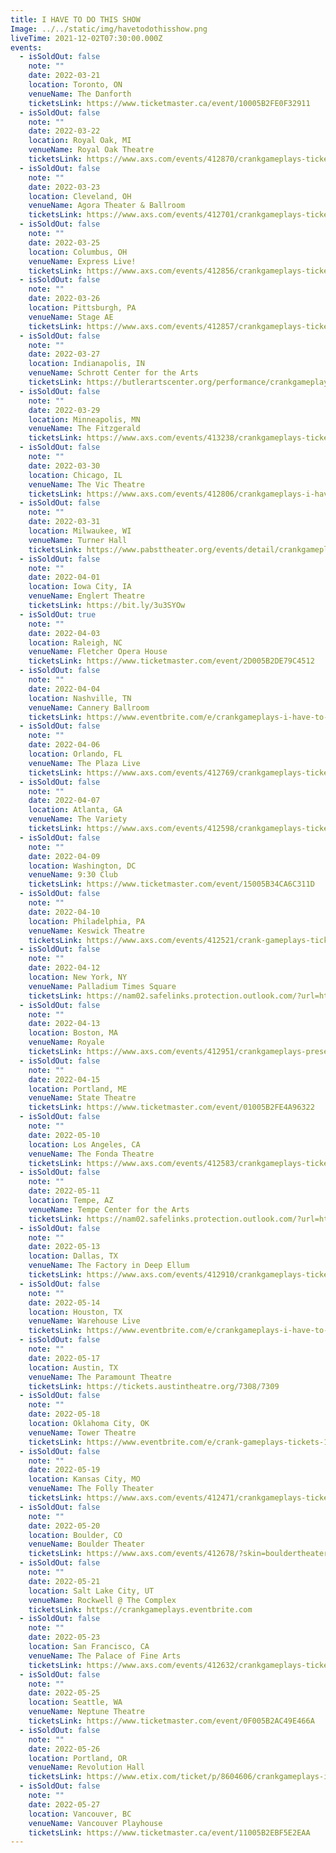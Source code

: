 ```yaml
---
title: I HAVE TO DO THIS SHOW
Image: ../../static/img/havetodothisshow.png
liveTime: 2021-12-02T07:30:00.000Z
events:
  - isSoldOut: false
    note: ""
    date: 2022-03-21
    location: Toronto, ON
    venueName: The Danforth
    ticketsLink: https://www.ticketmaster.ca/event/10005B2FE0F32911
  - isSoldOut: false
    note: ""
    date: 2022-03-22
    location: Royal Oak, MI
    venueName: Royal Oak Theatre
    ticketsLink: https://www.axs.com/events/412870/crankgameplays-tickets
  - isSoldOut: false
    note: ""
    date: 2022-03-23
    location: Cleveland, OH
    venueName: Agora Theater & Ballroom
    ticketsLink: https://www.axs.com/events/412701/crankgameplays-tickets
  - isSoldOut: false
    note: ""
    date: 2022-03-25
    location: Columbus, OH
    venueName: Express Live!
    ticketsLink: https://www.axs.com/events/412856/crankgameplays-tickets
  - isSoldOut: false
    note: ""
    date: 2022-03-26
    location: Pittsburgh, PA
    venueName: Stage AE
    ticketsLink: https://www.axs.com/events/412857/crankgameplays-tickets
  - isSoldOut: false
    note: ""
    date: 2022-03-27
    location: Indianapolis, IN
    venueName: Schrott Center for the Arts
    ticketsLink: https://butlerartscenter.org/performance/crankgameplays/
  - isSoldOut: false
    note: ""
    date: 2022-03-29
    location: Minneapolis, MN
    venueName: The Fitzgerald
    ticketsLink: https://www.axs.com/events/413238/crankgameplays-tickets?skin=fitzgeraldtheater
  - isSoldOut: false
    note: ""
    date: 2022-03-30
    location: Chicago, IL
    venueName: The Vic Theatre
    ticketsLink: https://www.axs.com/events/412806/crankgameplays-i-have-to-do-this-tour-tickets
  - isSoldOut: false
    note: ""
    date: 2022-03-31
    location: Milwaukee, WI
    venueName: Turner Hall
    ticketsLink: https://www.pabsttheater.org/events/detail/crankgameplays-2022
  - isSoldOut: false
    note: ""
    date: 2022-04-01
    location: Iowa City, IA
    venueName: Englert Theatre
    ticketsLink: https://bit.ly/3u3SYOw
  - isSoldOut: true
    note: ""
    date: 2022-04-03
    location: Raleigh, NC
    venueName: Fletcher Opera House
    ticketsLink: https://www.ticketmaster.com/event/2D005B2DE79C4512
  - isSoldOut: false
    note: ""
    date: 2022-04-04
    location: Nashville, TN
    venueName: Cannery Ballroom
    ticketsLink: https://www.eventbrite.com/e/crankgameplays-i-have-to-do-this-tour-tickets-173047909957?aff=artist
  - isSoldOut: false
    note: ""
    date: 2022-04-06
    location: Orlando, FL
    venueName: The Plaza Live
    ticketsLink: https://www.axs.com/events/412769/crankgameplays-tickets
  - isSoldOut: false
    note: ""
    date: 2022-04-07
    location: Atlanta, GA
    venueName: The Variety
    ticketsLink: https://www.axs.com/events/412598/crankgameplays-tickets
  - isSoldOut: false
    note: ""
    date: 2022-04-09
    location: Washington, DC
    venueName: 9:30 Club
    ticketsLink: https://www.ticketmaster.com/event/15005B34CA6C311D
  - isSoldOut: false
    note: ""
    date: 2022-04-10
    location: Philadelphia, PA
    venueName: Keswick Theatre
    ticketsLink: https://www.axs.com/events/412521/crank-gameplays-tickets
  - isSoldOut: false
    note: ""
    date: 2022-04-12
    location: New York, NY
    venueName: Palladium Times Square
    ticketsLink: https://nam02.safelinks.protection.outlook.com/?url=https%3A%2F%2Fwww.ticketmaster.com%2Fevent%2F00005B36D7217A3E&data=04%7C01%7Caherschede%40aegpresents.com%7Cb1d53fdbe7c0496d07be08d97e436876%7Ccaece8130c4849238c628676bc93605f%7C0%7C0%7C637679650261801696%7CUnknown%7CTWFpbGZsb3d8eyJWIjoiMC4wLjAwMDAiLCJQIjoiV2luMzIiLCJBTiI6Ik1haWwiLCJXVCI6Mn0%3D%7C1000&sdata=%2F50DmVxgtpYT51ZkGIPrc9FQX8pYzfVyvaC6VTjwglI%3D&reserved=0
  - isSoldOut: false
    note: ""
    date: 2022-04-13
    location: Boston, MA
    venueName: Royale
    ticketsLink: https://www.axs.com/events/412951/crankgameplays-presents-i-have-to-do-this-show-tickets?skin=boweryboston
  - isSoldOut: false
    note: ""
    date: 2022-04-15
    location: Portland, ME
    venueName: State Theatre
    ticketsLink: https://www.ticketmaster.com/event/01005B2FE4A96322
  - isSoldOut: false
    note: ""
    date: 2022-05-10
    location: Los Angeles, CA
    venueName: The Fonda Theatre
    ticketsLink: https://www.axs.com/events/412583/crankgameplays-tickets
  - isSoldOut: false
    note: ""
    date: 2022-05-11
    location: Tempe, AZ
    venueName: Tempe Center for the Arts
    ticketsLink: https://nam02.safelinks.protection.outlook.com/?url=https%3A%2F%2Fwww.ticketmaster.com%2Fevent%2F00005B36D7217A3E&data=04%7C01%7Caherschede%40aegpresents.com%7Cb1d53fdbe7c0496d07be08d97e436876%7Ccaece8130c4849238c628676bc93605f%7C0%7C0%7C637679650261801696%7CUnknown%7CTWFpbGZsb3d8eyJWIjoiMC4wLjAwMDAiLCJQIjoiV2luMzIiLCJBTiI6Ik1haWwiLCJXVCI6Mn0%3D%7C1000&sdata=%2F50DmVxgtpYT51ZkGIPrc9FQX8pYzfVyvaC6VTjwglI%3D&reserved=0
  - isSoldOut: false
    note: ""
    date: 2022-05-13
    location: Dallas, TX
    venueName: The Factory in Deep Ellum
    ticketsLink: https://www.axs.com/events/412910/crankgameplays-tickets
  - isSoldOut: false
    note: ""
    date: 2022-05-14
    location: Houston, TX
    venueName: Warehouse Live
    ticketsLink: https://www.eventbrite.com/e/crankgameplays-i-have-to-do-this-tour-tickets-172263283117
  - isSoldOut: false
    note: ""
    date: 2022-05-17
    location: Austin, TX
    venueName: The Paramount Theatre
    ticketsLink: https://tickets.austintheatre.org/7308/7309
  - isSoldOut: false
    note: ""
    date: 2022-05-18
    location: Oklahoma City, OK
    venueName: Tower Theatre
    ticketsLink: https://www.eventbrite.com/e/crank-gameplays-tickets-172930328267
  - isSoldOut: false
    note: ""
    date: 2022-05-19
    location: Kansas City, MO
    venueName: The Folly Theater
    ticketsLink: https://www.axs.com/events/412471/crankgameplays-tickets
  - isSoldOut: false
    note: ""
    date: 2022-05-20
    location: Boulder, CO
    venueName: Boulder Theater
    ticketsLink: https://www.axs.com/events/412678/?skin=bouldertheater
  - isSoldOut: false
    note: ""
    date: 2022-05-21
    location: Salt Lake City, UT
    venueName: Rockwell @ The Complex
    ticketsLink: https://crankgameplays.eventbrite.com
  - isSoldOut: false
    note: ""
    date: 2022-05-23
    location: San Francisco, CA
    venueName: The Palace of Fine Arts
    ticketsLink: https://www.axs.com/events/412632/crankgameplays-tickets
  - isSoldOut: false
    note: ""
    date: 2022-05-25
    location: Seattle, WA
    venueName: Neptune Theatre
    ticketsLink: https://www.ticketmaster.com/event/0F005B2AC49E466A
  - isSoldOut: false
    note: ""
    date: 2022-05-26
    location: Portland, OR
    venueName: Revolution Hall
    ticketsLink: https://www.etix.com/ticket/p/8604606/crankgameplays-i-have-to-do-this-tour-portland-revolution-hall
  - isSoldOut: false
    note: ""
    date: 2022-05-27
    location: Vancouver, BC
    venueName: Vancouver Playhouse
    ticketsLink: https://www.ticketmaster.ca/event/11005B2EBF5E2EAA
---
```

